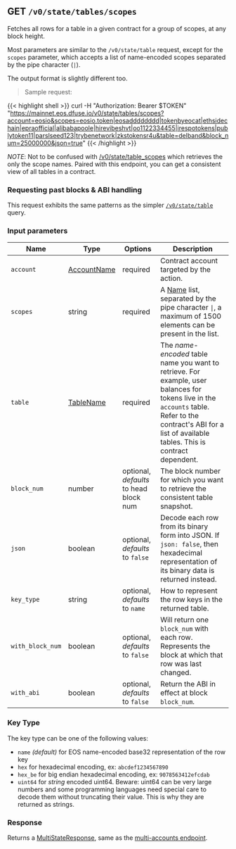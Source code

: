 ## <span class="get">GET</span> `/v0/state/tables/scopes`

Fetches all rows for a table in a given contract for a group of
scopes, at any block height.

Most parameters are similar to the `/v0/state/table` request, except
for the `scopes` parameter, which accepts a list of name-encoded scopes
separated by the pipe character (`|`).

The output format is slightly different too.

> Sample request:

{{< highlight shell >}}
curl -H "Authorization: Bearer $TOKEN" \
    "https://mainnet.eos.dfuse.io/v0/state/tables/scopes?account=eosio&scopes=eosio.token|eosadddddddd|tokenbyeocat|ethsidechain|epraofficial|alibabapoole|hirevibeshvt|oo1122334455|irespotokens|publytoken11|parslseed123|trybenetwork|zkstokensr4u&table=delband&block_num=25000000&json=true"
{{< /highlight >}}

*NOTE*: Not to be confused with
[/v0/state/table_scopes](#rest-get-v0-state-table-scopes) which
retrieves the only the scope names. Paired with this endpoint, you can
get a consistent view of all tables in a contract.


### Requesting past blocks & ABI handling

This request exhibits the same patterns as the simpler
[`/v0/state/table`](#rest-get-v0-state-table) query.


### Input parameters

Name | Type | Options | Description
-----|------|---------|------------
`account` | [AccountName](#type-AccountName) | required | Contract account targeted by the action.
`scopes` | string | required | A [Name](#type-Name) list, separated by the pipe character <code>&#124;</code>, a maximum of 1500 elements can be present in the list.
`table` | [TableName](#type-TableName) | required | The _name-encoded_ table name you want to retrieve.  For example, user balances for tokens live in the `accounts` table.  Refer to the contract's ABI for a list of available tables.  This is contract dependent.
`block_num` | number | optional, _defaults_ to head block num | The block number for which you want to retrieve the consistent table snapshot.
`json` | boolean | optional, _defaults_ to `false` | Decode each row from its binary form into JSON. If `json: false`, then hexadecimal representation of its binary data is returned instead.
`key_type` | string | optional, _defaults_ to `name` | How to represent the row keys in the returned table.
`with_block_num` | boolean | optional, _defaults_ to `false` | Will return one `block_num` with each row. Represents the block at which that row was last changed.
`with_abi` | boolean | optional, _defaults_ to `false` | Return the ABI in effect at block `block_num`.

<!---
FIXME: This KeyType is duplicated from `state-tables-scopes.md` and `state-table.md`
-->


### Key Type

The key type can be one of the following values:

 * `name` _(default)_ for EOS name-encoded base32 representation of the row key
 * `hex` for hexadecimal encoding, ex: `abcdef1234567890`
 * `hex_be` for big endian hexadecimal encoding, ex: `9078563412efcdab`
 * `uint64` for *string* encoded uint64. Beware: uint64 can be very large numbers and some programming languages need special care to decode them without truncating their value. This is why they are returned as strings.

### Response

Returns a [MultiStateResponse](#type-MultiStateResponse), same as the [multi-accounts endpoint](#rest-get-v0-state-tables-accounts).
